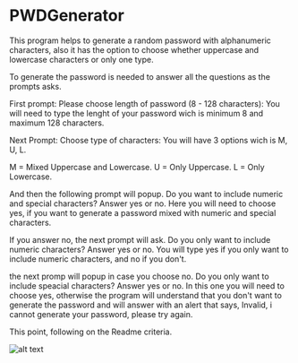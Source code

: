 # PWDGenerator

This program helps to generate a random password with alphanumeric characters, also it has the option to choose whether 
uppercase and lowercase characters or only one type.

To generate the password is needed to  answer all the questions as the prompts asks.

First prompt: Please choose length of password (8 - 128 characters):
You will need to type the lenght of your password wich is minimum 8 and maximum 128 characters.

Next Prompt: Choose type of characters: 
You will have 3 options wich is M, U, L.

M = Mixed Uppercase and Lowercase.
U = Only Uppercase.
L = Only Lowercase.

And then the following prompt will popup. Do you want to include numeric and special characters? Answer yes or no.
Here you will need to choose yes, if you want to generate a password mixed with numeric and special characters.

If you answer no, the next prompt will ask. Do you only want to include numeric characters? Answer yes or no.
You will type yes if you only want to include numeric characters, and no if you don't. 

the next promp will popup in case you choose no. Do you only want to include speacial characters? Answer yes or no.
In this one you will need to choose yes, otherwise the program will understand that you don't want to generate the password and will
answer with an alert that says, Invalid, i cannot generate your password, please try again.

This point, following on the Readme criteria.

![alt text](https://github.com/AlejandroBahSan/PWDGenerator/blob/[/8e3a26171fd0989fb1c43b4314e78cd71963abe0/PWDGenerator.jpg?raw=true)



